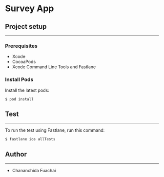 # Survey App

## Project setup
---
### Prerequisites
- Xcode
- CocoaPods
- Xcode Command Line Tools and Fastlane

### Install Pods
Install the latest pods:
```
$ pod install
```

## Test
---
To run the test using Fastlane, run this command:
```
$ fastlane ios allTests
```
## Author
---
- Chananchida Fuachai